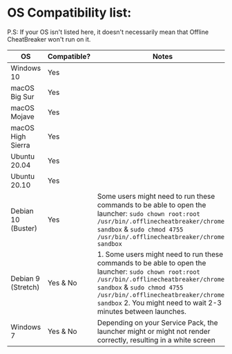# OS Compatibility list:

P.S: If your OS isn't listed here, it doesn't necessarily mean that Offline CheatBreaker won't run on it.

| OS                 | Compatible? | Notes                                                                                                                                                                                                                                                                        |
|--------------------|-------------|------------------------------------------------------------------------------------------------------------------------------------------------------------------------------------------------------------------------------------------------------------------------------|
| Windows 10         | Yes         |                                                                                                                                                                                                                                                                              |
| macOS Big Sur      | Yes         |                                                                                                                                                                                                                                                                              |
| macOS Mojave       | Yes         |                                                                                                                                                                                                                                                                              |
| macOS High Sierra  | Yes         |                                                                                                                                                                                                                                                                              |
| Ubuntu 20.04       | Yes         |                                                                                                                                                                                                                                                                              |
| Ubuntu 20.10       | Yes         |                                                                                                                                                                                                                                                                              |
| Debian 10 (Buster) | Yes         | Some users might need to run these commands to be able to open the launcher: `sudo chown root:root /usr/bin/.offlinecheatbreaker/chrome-sandbox` & `sudo chmod 4755 /usr/bin/.offlinecheatbreaker/chrome-sandbox`                                                            |
| Debian 9 (Stretch) | Yes & No    | 1. Some users might need to run these commands to be able to open the launcher: `sudo chown root:root /usr/bin/.offlinecheatbreaker/chrome-sandbox` & `sudo chmod 4755 /usr/bin/.offlinecheatbreaker/chrome-sandbox` 2. You might need to wait 2-3 minutes between launches. |
| Windows 7          | Yes & No    | Depending on your Service Pack, the launcher might or might not render correctly, resulting in a white screen                                                                                                                                                                |
